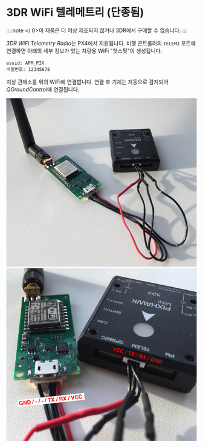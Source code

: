 # 3DR WiFi 텔레메트리 (단종됨)

::::note </ 0>이 제품은 더 이상 제조되지 않거나 3DR에서 구매할 수 없습니다.
:::

*3DR WiFi Telemetry Radio*는 PX4에서 지원됩니다. 비행 콘트롤러의 `TELEM1` 포트에 연결하면 아래의 세부 정보가 있는 차량용 WiFi "핫스팟"이 생성됩니다.

```sh
essid: APM_PIX
비밀번호: 12345678
```

지상 관제소를 위의 WiFi에 연결합니다. 연결 후 기체는 자동으로 감지되어 *QGroundControl*에 연결됩니다.

![3DR Wifi Telemetry Radio 1](../../assets/hardware/telemetry/3dr_telemetry_wifi_1.jpg) ![3DR Wifi Telemetry Radio 2](../../assets/hardware/telemetry/3dr_telemetry_wifi_2.jpg)